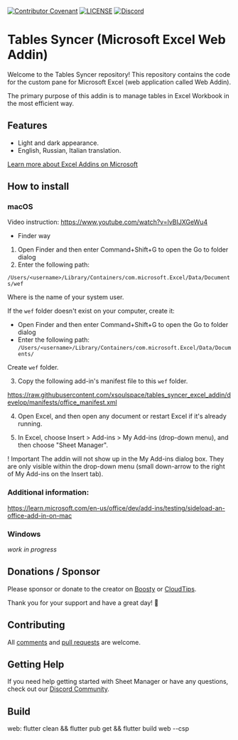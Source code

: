 [![Contributor Covenant](https://img.shields.io/badge/Contributor%20Covenant-v2.0%20adopted-ff69b4.svg)](CODE_OF_CONDUCT.md)
[![LICENSE](https://img.shields.io/github/license/xsoulspace/tables_syncer_excel_addin)](LICENSE)
[![Discord](https://img.shields.io/discord/696688204476055592)](https://discord.gg/y54DpJwmAn)

# Tables Syncer (Microsoft Excel Web Addin)

Welcome to the Tables Syncer repository! This repository contains the code for the custom pane for Microsoft Excel (web application called Web Addin).

The primary purpose of this addin is to manage tables in Excel Workbook in the most efficient way.

## Features

- Light and dark appearance.
- English, Russian, Italian translation.

[Learn more about Excel Addins on Microsoft](https://learn.microsoft.com/en-us/office/dev/add-ins/excel/excel-add-ins-overview)

## How to install

### macOS

Video instruction: https://www.youtube.com/watch?v=lvBIJXGeWu4

- Finder way

1. Open Finder and then enter Command+Shift+G to open the Go to folder dialog
2. Enter the following path:

`/Users/<username>/Library/Containers/com.microsoft.Excel/Data/Documents/wef`

Where <username> is the name of your system user.

If the `wef` folder doesn't exist on your computer, create it:

- Open Finder and then enter Command+Shift+G to open the Go to folder dialog
- Enter the following path:
  `/Users/<username>/Library/Containers/com.microsoft.Excel/Data/Documents/`

Create `wef` folder.

3. Copy the following add-in's manifest file to this `wef` folder.

https://raw.githubusercontent.com/xsoulspace/tables_syncer_excel_addin/develop/manifests/office_manifest.xml

4. Open Excel, and then open any document or restart Excel if it's already running.

5. In Excel, choose Insert > Add-ins > My Add-ins (drop-down menu), and then choose "Sheet Manager".

! Important
The addin will not show up in the My Add-ins dialog box. They are only visible within the drop-down menu (small down-arrow to the right of My Add-ins on the Insert tab).

### Additional information:

https://learn.microsoft.com/en-us/office/dev/add-ins/testing/sideload-an-office-add-in-on-mac

### Windows

_work in progress_

## Donations / Sponsor

Please sponsor or donate to the creator on [Boosty](https://boosty.to/arenukvern) or [CloudTips](https://pay.cloudtips.ru/p/1629cd27).

Thank you for your support and have a great day! 🌄

## Contributing

All [comments](https://github.com/xsoulspace/tables_syncer_excel_addin/issues) and [pull requests](https://github.com/xsoulspace/tables_syncer_excel_addin/pulls) are welcome.

## Getting Help

If you need help getting started with Sheet Manager or have any questions, check out our [Discord Community](https://discord.gg/y54DpJwmAn).

## Build

web:
flutter clean && flutter pub get && flutter build web --csp
